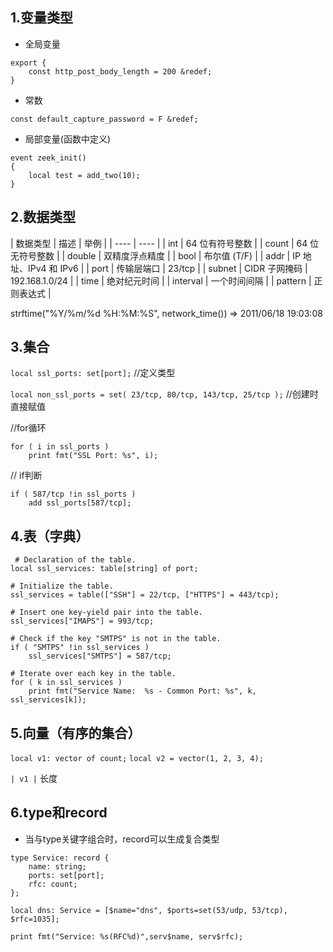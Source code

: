 ## 1.变量类型
* 全局变量
```
export {
    const http_post_body_length = 200 &redef;
}
```
* 常数  

```const default_capture_password = F &redef;```

* 局部变量(函数中定义)
```
event zeek_init()
{
    local test = add_two(10);
}
```

## 2.数据类型
|  数据类型   | 描述  | 举例 |
|  ----  | ----  |
| int   | 64 位有符号整数 |
| count | 64 位无符号整数 | 
| double | 双精度浮点精度 |
| bool | 布尔值 (T/F) |
| addr | IP 地址、IPv4 和 IPv6 |
| port | 传输层端口 |  23/tcp | 
| subnet | CIDR 子网掩码 | 192.168.1.0/24 |
| time | 绝对纪元时间 |
| interval | 一个时间间隔 |
| pattern | 正则表达式 |


strftime("%Y/%m/%d %H:%M:%S", network_time()) => 2011/06/18 19:03:08

## 3.集合
```local ssl_ports: set[port];```  //定义类型

```local non_ssl_ports = set( 23/tcp, 80/tcp, 143/tcp, 25/tcp );```  //创建时直接赋值

//for循环
```
for ( i in ssl_ports )
    print fmt("SSL Port: %s", i);
```

// if判断
```
if ( 587/tcp !in ssl_ports )
    add ssl_ports[587/tcp];
```

## 4.表（字典）
```
 # Declaration of the table.
local ssl_services: table[string] of port;

# Initialize the table.
ssl_services = table(["SSH"] = 22/tcp, ["HTTPS"] = 443/tcp);

# Insert one key-yield pair into the table.
ssl_services["IMAPS"] = 993/tcp;

# Check if the key "SMTPS" is not in the table.
if ( "SMTPS" !in ssl_services )
    ssl_services["SMTPS"] = 587/tcp;

# Iterate over each key in the table.
for ( k in ssl_services )
    print fmt("Service Name:  %s - Common Port: %s", k, ssl_services[k]);
```

## 5.向量（有序的集合）
```local v1: vector of count;```
```local v2 = vector(1, 2, 3, 4);```

``` | v1 | ``` 长度


## 6.type和record
* 当与type关键字组合时，record可以生成复合类型
```
type Service: record {
    name: string;
    ports: set[port];
    rfc: count;
};

local dns: Service = [$name="dns", $ports=set(53/udp, 53/tcp), $rfc=1035];

print fmt("Service: %s(RFC%d)",serv$name, serv$rfc);
    
```